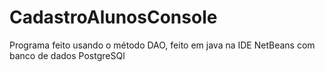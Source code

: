 # CadastroAlunosConsole
Programa feito usando o método DAO, feito em java na IDE NetBeans com banco de dados PostgreSQl

